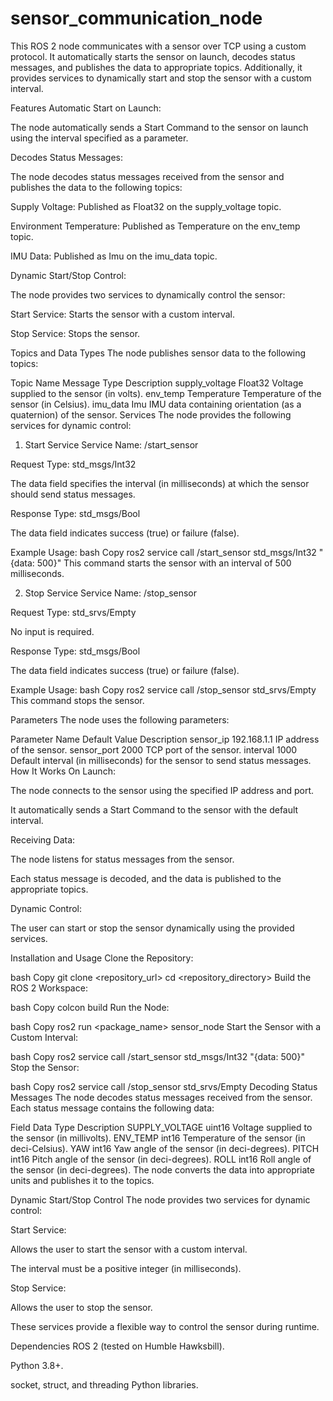 # sensor_communication_node
This ROS 2 node communicates with a sensor over TCP using a custom protocol. It automatically starts the sensor on launch, decodes status messages, and publishes the data to appropriate topics. Additionally, it provides services to dynamically start and stop the sensor with a custom interval.

Features
Automatic Start on Launch:

The node automatically sends a Start Command to the sensor on launch using the interval specified as a parameter.

Decodes Status Messages:

The node decodes status messages received from the sensor and publishes the data to the following topics:

Supply Voltage: Published as Float32 on the supply_voltage topic.

Environment Temperature: Published as Temperature on the env_temp topic.

IMU Data: Published as Imu on the imu_data topic.

Dynamic Start/Stop Control:

The node provides two services to dynamically control the sensor:

Start Service: Starts the sensor with a custom interval.

Stop Service: Stops the sensor.

Topics and Data Types
The node publishes sensor data to the following topics:

Topic Name	Message Type	Description
supply_voltage	Float32	Voltage supplied to the sensor (in volts).
env_temp	Temperature	Temperature of the sensor (in Celsius).
imu_data	Imu	IMU data containing orientation (as a quaternion) of the sensor.
Services
The node provides the following services for dynamic control:

1. Start Service
Service Name: /start_sensor

Request Type: std_msgs/Int32

The data field specifies the interval (in milliseconds) at which the sensor should send status messages.

Response Type: std_msgs/Bool

The data field indicates success (true) or failure (false).

Example Usage:
bash
Copy
ros2 service call /start_sensor std_msgs/Int32 "{data: 500}"
This command starts the sensor with an interval of 500 milliseconds.

2. Stop Service
Service Name: /stop_sensor

Request Type: std_srvs/Empty

No input is required.

Response Type: std_msgs/Bool

The data field indicates success (true) or failure (false).

Example Usage:
bash
Copy
ros2 service call /stop_sensor std_srvs/Empty
This command stops the sensor.

Parameters
The node uses the following parameters:

Parameter Name	Default Value	Description
sensor_ip	192.168.1.1	IP address of the sensor.
sensor_port	2000	TCP port of the sensor.
interval	1000	Default interval (in milliseconds) for the sensor to send status messages.
How It Works
On Launch:

The node connects to the sensor using the specified IP address and port.

It automatically sends a Start Command to the sensor with the default interval.

Receiving Data:

The node listens for status messages from the sensor.

Each status message is decoded, and the data is published to the appropriate topics.

Dynamic Control:

The user can start or stop the sensor dynamically using the provided services.

Installation and Usage
Clone the Repository:

bash
Copy
git clone <repository_url>
cd <repository_directory>
Build the ROS 2 Workspace:

bash
Copy
colcon build
Run the Node:

bash
Copy
ros2 run <package_name> sensor_node
Start the Sensor with a Custom Interval:

bash
Copy
ros2 service call /start_sensor std_msgs/Int32 "{data: 500}"
Stop the Sensor:

bash
Copy
ros2 service call /stop_sensor std_srvs/Empty
Decoding Status Messages
The node decodes status messages received from the sensor. Each status message contains the following data:

Field	Data Type	Description
SUPPLY_VOLTAGE	uint16	Voltage supplied to the sensor (in millivolts).
ENV_TEMP	int16	Temperature of the sensor (in deci-Celsius).
YAW	int16	Yaw angle of the sensor (in deci-degrees).
PITCH	int16	Pitch angle of the sensor (in deci-degrees).
ROLL	int16	Roll angle of the sensor (in deci-degrees).
The node converts the data into appropriate units and publishes it to the topics.

Dynamic Start/Stop Control
The node provides two services for dynamic control:

Start Service:

Allows the user to start the sensor with a custom interval.

The interval must be a positive integer (in milliseconds).

Stop Service:

Allows the user to stop the sensor.

These services provide a flexible way to control the sensor during runtime.

Dependencies
ROS 2 (tested on Humble Hawksbill).

Python 3.8+.

socket, struct, and threading Python libraries.
